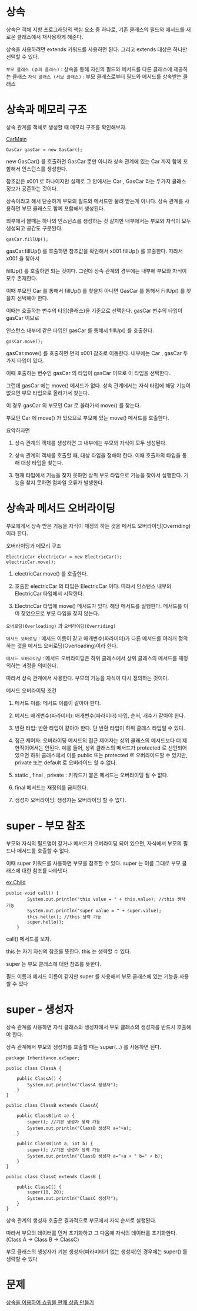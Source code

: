 # 상속 
상속은 객체 지향 프로그래밍의 핵심 요소 중 하나로, 기존 클래스의 필드와 메서드를 새로운 클래스에서 재사용하게 해준다. 

상속을 사용하려면 extends 키워드를 사용하면 된다. 그리고 extends 대상은 하나만 선택할 수 있다.

`부모 클래스 (슈퍼 클래스)` : 상속을 통해 자신의 필드와 메서드를 다른 클래스에 제공하는 클래스
`자식 클래스 (서브 클래스)` : 부모 클래스로부터 필드와 메서드를 상속받는 클래스

# 상속과 메모리 구조
상속 관계를 객체로 생성할 때 메모리 구조를 확인해보자.

[CarMain](https://github.com/skcy1515/Programming-Study/blob/main/Java/Basic%20Grammars/Inheritance/CarMain.java)
```
GasCar gasCar = new GasCar();
```
new GasCar() 를 호출하면 GasCar 뿐만 아니라 상속 관계에 있는 Car 까지 함께 포함해서 인스턴스를 생성한다. 

참조값은 x001 로 하나이지만 실제로 그 안에서는 Car , GasCar 라는 두가지 클래스 정보가 공존하는 것이다.

상속이라고 해서 단순하게 부모의 필드와 메서드만 물려 받는게 아니다. 상속 관계를 사용하면 부모 클래스도 함께 포함해서 생성된다. 

외부에서 볼때는 하나의 인스턴스를 생성하는 것 같지만 내부에서는 부모와 자식이 모두 생성되고 공간도 구분된다.
```
gasCar.fillUp();
```
gasCar.fillUp() 를 호출하면 참조값을 확인해서 x001.fillUp() 를 호출한다. 따라서 x001 을 찾아서

fillUp() 를 호출하면 되는 것이다. 그런데 상속 관계의 경우에는 내부에 부모와 자식이 모두 존재한다. 

이때 부모인 Car 를 통해서 fillUp() 를 찾을지 아니면 GasCar 를 통해서 FillUp() 를 찾을지 선택해야 한다.

이때는 호출하는 변수의 타입(클래스)을 기준으로 선택한다. gasCar 변수의 타입이 gasCar 이므로

인스턴스 내부에 같은 타입인 gasCar 를 통해서 fillUp() 를 호출한다.
```
gasCar.move();
```
gasCar.move() 를 호출하면 먼저 x001 참조로 이동한다. 내부에는 Car , gasCar 두가지 타입이 있다. 

이때 호출하는 변수인 gasCar 의 타입이 gasCar 이므로 이 타입을 선택한다.

그런데 gasCar 에는 move() 메서드가 없다. 상속 관계에서는 자식 타입에 해당 기능이 없으면 부모 타입으로 올라가서 찾는다. 

이 경우 gasCar 의 부모인 Car 로 올라가서 move() 를 찾는다. 

부모인 Car 에 move() 가 있으므로 부모에 있는 move() 메서드를 호출한다.

요악하자면

1. 상속 관계의 객체를 생성하면 그 내부에는 부모와 자식이 모두 생성된다.

2. 상속 관계의 객체를 호출할 때, 대상 타입을 정해야 한다. 이때 호출자의 타입을 통해 대상 타입을 찾는다.
   
3. 현재 타입에서 기능을 찾지 못하면 상위 부모 타입으로 기능을 찾아서 실행한다. 기능을 찾지 못하면 컴파일 오류가 발생한다.

# 상속과 메서드 오버라이딩
부모에게서 상속 받은 기능을 자식이 재정의 하는 것을 메서드 오버라이딩(Overriding)이라 한다.

오버라이딩과 메모리 구조
```
ElectricCar electricCar = new ElectricCar();
electricCar.move();
```
1. electricCar.move() 를 호출한다.
   
2. 호출한 electricCar 의 타입은 ElectricCar 이다. 따라서 인스턴스 내부의 ElectricCar 타입에서 시작한다.

3. ElectricCar 타입에 move() 메서드가 있다. 해당 메서드를 실행한다. 메서드를 이미 찾았으므로 부모 타입을 찾지 않는다.

`오버로딩(Overloading)` 과 `오버라이딩(Overriding)`

`메서드 오버로딩` : 메서드 이름이 같고 매개변수(파라미터)가 다른 메서드를 여러개 정의하는 것을 메서드 오버로딩(Overloading)이라 한다.

`메서드 오버라이딩` : 메서드 오버라이딩은 하위 클래스에서 상위 클래스의 메서드를 재정의하는 과정을 의미한다.

따라서 상속 관계에서 사용한다. 부모의 기능을 자식이 다시 정의하는 것이다. 

메서드 오버라이딩 조건

1. 메서드 이름: 메서드 이름이 같아야 한다.
   
2. 메서드 매개변수(파라미터): 매개변수(파라미터) 타입, 순서, 개수가 같아야 한다.

3. 반환 타입: 반환 타입이 같아야 한다. 단 반환 타입이 하위 클래스 타입일 수 있다.

4. 접근 제어자: 오버라이딩 메서드의 접근 제어자는 상위 클래스의 메서드보다 더 제한적이어서는 안된다. 예를 들어, 상위 클래스의 메서드가 protected 로 선언되어 있으면 하위 클래스에서 이를
   public 또는 protected 로 오버라이드할 수 있지만, private 또는 default 로 오버라이드 할 수 없다.

5. static , final , private : 키워드가 붙은 메서드는 오버라이딩 될 수 없다.

6. final 메서드는 재정의를 금지한다.

7. 생성자 오버라이딩: 생성자는 오버라이딩 할 수 없다.

# super - 부모 참조
부모와 자식의 필드명이 같거나 메서드가 오버라이딩 되어 있으면, 자식에서 부모의 필드나 메서드를 호출할 수 없다.

이때 super 키워드를 사용하면 부모를 참조할 수 있다. super 는 이름 그대로 부모 클래스에 대한 참조를 나타낸다.

[ex.Child](https://github.com/skcy1515/Programming-Study/blob/main/Java/Basic%20Grammars/Inheritance/exSuper/Child.java)
```
public void call() {
        System.out.println("this value = " + this.value); //this 생략 가능
        System.out.println("super value = " + super.value);
        this.hello(); //this 생략 가능
        super.hello();
    }
```
call() 메서드를 보자.

this 는 자기 자신의 참조를 뜻한다. this 는 생략할 수 있다.

super 는 부모 클래스에 대한 참조를 뜻한다.

필드 이름과 메서드 이름이 같지만 super 를 사용해서 부모 클래스에 있는 기능을 사용할 수 있다

# super - 생성자
상속 관계를 사용하면 자식 클래스의 생성자에서 부모 클래스의 생성자를 반드시 호출해야 한다.

상속 관계에서 부모의 생성자를 호출할 때는 super(...) 를 사용하면 된다.

```
package Inheritance.exSuper;

public class ClassA {

    public ClassA() {
        System.out.println("ClassA 생성자");
    }
}

public class ClassB extends ClassA{

    public ClassB(int a) {
        super(); //기본 생성자 생략 가능
        System.out.println("ClassB 생성자 a="+a);
    }

    public ClassB(int a, int b) {
        super(); //기본 생성자 생략 가능
        System.out.println("ClassB 생성자 a="+a + " b=" + b);
    }
}

public class ClassC extends ClassB {

    public ClassC() {
        super(10, 20);
        System.out.println("ClassC 생성자");
    }
}
```
상속 관계의 생성자 호출은 결과적으로 부모에서 자식 순서로 실행된다. 

따라서 부모의 데이터를 먼저 초기화하고 그 다음에 자식의 데이터를 초기화한다. (Class A -> Class B -> ClassC)

부모 클래스의 생성자가 기본 생성자(파라미터가 없는 생성자)인 경우에는 super() 를 생략할 수 있다

# 문제
[상속을 이용하여 쇼핑몰 판매 상품 만들기](https://github.com/skcy1515/Programming-Study/tree/main/Java/Basic%20Grammars/Inheritance/ex)

